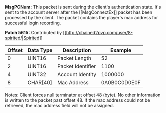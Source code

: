 **MsgPCNum:** This packet is sent during the client's authentication state. It's sent to the account server after the [[MsgConnectEx]] packet has been processed by the client. The packet contains the player's mac address for successful login recording.

**Patch 5615:** Contributed by [[http://chained2pvp.com/user/8-spirited/|Spirited]]

| Offset | Data Type | Description | Example |
|---|---|---|---|
| 0 | UINT16 | Packet Length | 52 |
| 2 | UINT16 | Packet Identifier | 1100 |
| 4 | UINT32 | Account Identity | 1000000 |
| 8 | CHAR[40] | Mac Address | 0A0B0C0D0E0F |

Notes: Client forces null terminator at offset 48 (byte). No other information is written to the packet past offset 48. If the mac address could not be retrieved, the mac address field will not be assigned. 
